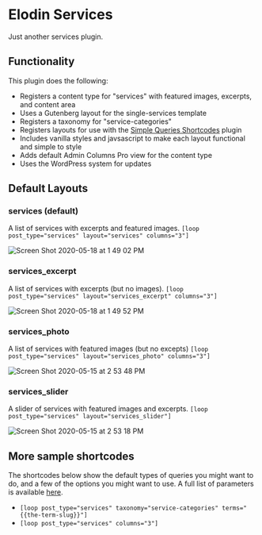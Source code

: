 # Elodin Services

Just another services plugin.

## Functionality
This plugin does the following:
* Registers a content type for "services" with featured images, excerpts, and content area
* Uses a Gutenberg layout for the single-services template
* Registers a taxonomy for "service-categories"
* Registers layouts for use with the [Simple Queries Shortcodes](https://github.com/jonschr/simple-query-shortcodes) plugin
* Includes vanilla styles and javsascript to make each layout functional and simple to style
* Adds default Admin Columns Pro view for the content type
* Uses the WordPress system for updates

## Default Layouts 
### services (default)
A list of services with excerpts and featured images. `[loop post_type="services" layout="services" columns="3"]` 

![Screen Shot 2020-05-18 at 1 49 02 PM](https://user-images.githubusercontent.com/2929672/82248816-5e5d8300-990e-11ea-9ca2-841aa8a836a4.jpg)

### services_excerpt

A list of services with excerpts (but no images). `[loop post_type="services" layout="services_excerpt" columns="3"]` 

![Screen Shot 2020-05-18 at 1 49 52 PM](https://user-images.githubusercontent.com/2929672/82248869-7a612480-990e-11ea-86ce-03661c816120.jpg)

### services_photo
A list of services with featured images (but no excepts) `[loop post_type="services" layout="services_photo" columns="3"]`

![Screen Shot 2020-05-15 at 2 53 48 PM](https://user-images.githubusercontent.com/2929672/82090895-06c7d900-96bc-11ea-9ce6-ed6316bf84f1.jpg)

### services_slider
A slider of services with featured images and excerpts. `[loop post_type="services" layout="services_slider"]` 

![Screen Shot 2020-05-15 at 2 53 18 PM](https://user-images.githubusercontent.com/2929672/82090848-f1eb4580-96bb-11ea-83e8-1b7357ecc81e.jpg)

## More sample shortcodes

The shortcodes below show the default types of queries you might want to do, and a few of the options you might want to use. A full list of parameters is available [here](https://github.com/jonschr/simple-query-shortcodes).

* `[loop post_type="services" taxonomy="service-categories" terms="{{the-term-slug}}"]`
* `[loop post_type="services" columns="3"]`
